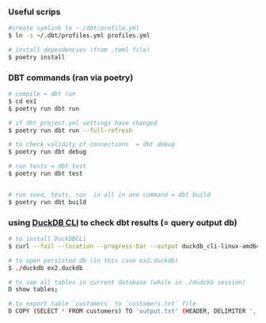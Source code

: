 ### Useful scrips

```bash
#create symlink to ~./dbt/profile.yml
$ ln -s ~/.dbt/profiles.yml profiles.yml
```

 
```bash
# install dependencies (from .toml file)
$ poetry install

```

### DBT commands (ran via poetry)

```bash
# compile = dbt run 
$ cd ex1
$ poetry run dbt run

# if dbt_project.yml settings have changed
$ poetry run dbt run --full-refresh

# to check validity of connections  = dbt debug 
$ poetry run dbt debug

# run tests = dbt test
$ poetry run dbt test


# run seed, tests, run  in all in one command = dbt build
$ poetry run dbt build
```

### using [DuckDB CLI](https://duckdb.org/docs/installation/?environment=cli) to check dbt results (= query output db)

```bash
# to install DuckDBCLi
$ curl --fail --location --progress-bar --output duckdb_cli-linux-amd64.zip https://github.com/duckdb/duckdb/releases/download/v1.1.3/duckdb_cli-linux-amd64.zip && unzip duckdb_cli-linux-amd64.zip
```

```bash
# to open persisted db (in this case ex2.duckdb)
$ ./duckdb ex2.duckdb 

# to see all tables in current database (while in ./dudckb session)
D show tables;

# to export table `customers` to `customers.txt` file
D COPY (SELECT * FROM customers) TO 'output.txt' (HEADER, DELIMITER ',');
```

